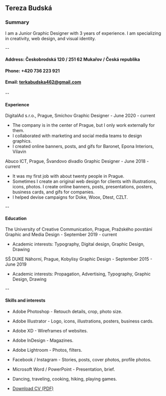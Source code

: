 ## Tereza Budská 

### Summary
I am a Junior Graphic Designer with 3 years of experience. I am specializing in creativity, web design, and visual identity. 

--
#### Address: Českobrodská 120 / 251 62 Mukařov / Česká republika
#### Phone: +420 736 223 921
#### Email: terkabudska462@gmail.com
--

#### Experience
DigitalAd s.r.o., Prague, Smíchov
Graphic Designer - June 2020 - current
- The company is in the center of Prague, but I only work externally for them.
- I collaborated with marketing and social media teams to design graphics. 
- I created online banners, posts, and gifs for Baronet, Epona Interiors, Vilavin

Abuco ICT, Prague, Švandovo divadlo
Graphic Designer - June 2018 - current
- It was my first job with about twenty people in Prague. 
- Sometimes I create an original web design for clients with illustrations, icons, photos. I create online banners, posts, presentations, posters, business cards, and gifs for companies. 
- I helped devise campaigns for Doke, Woox, Dtest, CZLT. 

--
#### Education
The University of Creative Communication, Prague, Pražského povstání
Graphic and Media Design - September 2019 - current 
- Academic interests: Typography, Digital design, Graphic Design, Drawing 

SŠ DUKE Náhorní, Prague, Kobylisy
Graphic Design - September  2015 - June 2019 
- Academic interests: Propagation, Advertising, Typography, Graphic Design, Drawing

--
#### Skills and interests
- Adobe Photoshop - Retouch details, crop, photo size.
- Adobe Illustrator - Logo, icons, illustrations, posters, business cards.
- Adobe XD - Wireframes of websites.
- Adobe InDesign - Magazines.
- Adobe Lightroom - Photos, filters.
- Facebook / Instagram - Stories, posts, cover photos, profile photos.
- Microsoft Word / PowerPoint - Presentation, brief.
- Dancing, traveling, cooking, hiking, playing games.


- [Download CV (PDF)](cv-2021-budska.pdf)
